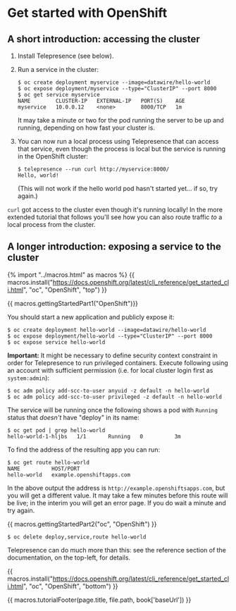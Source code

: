 # Get started with OpenShift

## A short introduction: accessing the cluster

1. Install Telepresence (see below).
2. Run a service in the cluster:

   ```console
   $ oc create deployment myservice --image=datawire/hello-world
   $ oc expose deployment/myservice --type="ClusterIP" --port 8000
   $ oc get service myservice
   NAME        CLUSTER-IP   EXTERNAL-IP   PORT(S)    AGE
   myservice   10.0.0.12    <none>        8000/TCP   1m
   ```

   It may take a minute or two for the pod running the server to be up and running, depending on how fast your cluster is.
   
3. You can now run a local process using Telepresence that can access that service, even though the process is local but the service is running in the OpenShift cluster:

   ```console
   $ telepresence --run curl http://myservice:8000/
   Hello, world!
   ```

   (This will not work if the hello world pod hasn't started yet... if so, try again.)

`curl` got access to the cluster even though it's running locally!
In the more extended tutorial that follows you'll see how you can also route traffic *to* a local process from the cluster.

## A longer introduction: exposing a service to the cluster

{% import "../macros.html" as macros %}
{{ macros.install("https://docs.openshift.org/latest/cli_reference/get_started_cli.html", "oc", "OpenShift", "top") }}

{{ macros.gettingStartedPart1("OpenShift")}}

You should start a new application and publicly expose it:

```console
$ oc create deployment hello-world --image=datawire/hello-world
$ oc expose deployment/hello-world --type="ClusterIP" --port 8000
$ oc expose service hello-world
```

**Important:** It might be necessary to define security context constraint in order for Telepresence to run privileged
containers. Execute following using an account with sufficient permission (i.e. for local cluster login first as `system:admin`):

```console
$ oc adm policy add-scc-to-user anyuid -z default -n hello-world
$ oc adm policy add-scc-to-user privileged -z default -n hello-world
```

The service will be running once the following shows a pod with `Running` status that *doesn't* have "deploy" in its name:

```console
$ oc get pod | grep hello-world
hello-world-1-hljbs   1/1       Running   0          3m
```

To find the address of the resulting app you can run:

```console
$ oc get route hello-world
NAME          HOST/PORT
hello-world   example.openshiftapps.com
```

In the above output the address is `http://example.openshiftsapps.com`, but you will get a different value.
It may take a few minutes before this route will be live; in the interim you will get an error page.
If you do wait a minute and try again.

{{ macros.gettingStartedPart2("oc", "OpenShift") }}

```console
$ oc delete deploy,service,route hello-world
```

Telepresence can do much more than this: see the reference section of the documentation, on the top-left, for details.

{{ macros.install("https://docs.openshift.org/latest/cli_reference/get_started_cli.html", "oc", "OpenShift", "bottom") }}

{{ macros.tutorialFooter(page.title, file.path, book['baseUrl']) }}